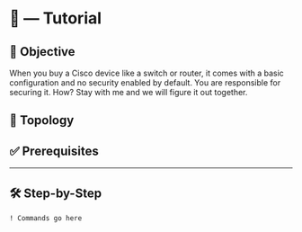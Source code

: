 # 🔐 <Port security> — Tutorial

## 🎯 Objective
When you buy a Cisco device like a switch or router, 
it comes with a basic configuration and no security enabled by default. 
You are responsible for securing it. 
How? Stay with me and we will figure it out together.
## 🧩 Topology

## ✅ Prerequisites

---

## 🛠️ Step-by-Step
```ios
! Commands go here
